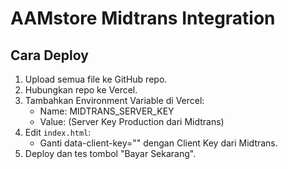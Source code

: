 # AAMstore Midtrans Integration

## Cara Deploy
1. Upload semua file ke GitHub repo.
2. Hubungkan repo ke Vercel.
3. Tambahkan Environment Variable di Vercel:
   - Name: MIDTRANS_SERVER_KEY
   - Value: (Server Key Production dari Midtrans)
4. Edit `index.html`:
   - Ganti data-client-key="" dengan Client Key dari Midtrans.
5. Deploy dan tes tombol "Bayar Sekarang".
